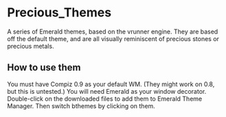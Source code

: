 # Precious_Themes
A series of Emerald themes, based on the vrunner engine. They are based 
off the default theme, and are all visually reminiscent of precious 
stones or precious metals.

## How to use them
You must have Compiz 0.9 as your default WM. (They might work on 0.8, 
but this is untested.) You will need Emerald as your window decorator. 
Double-click on the downloaded files to add them to Emerald Theme 
Manager. Then switch bthemes by clicking on them.
